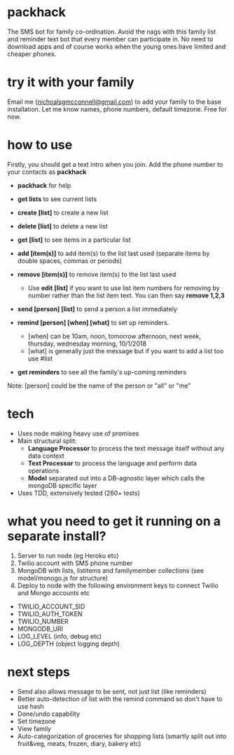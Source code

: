 # packhack

The SMS bot for family co-ordination.  Avoid the nags with this family list and reminder text bot that every member can participate in.
No need to download apps and of course works when the young ones have limited and cheaper phones.

# try it with your family
Email me (nichoalsgmcconnell@gmail.com) to add your family to the base installation.  Let me know names, phone numbers, default timezone.
Free for now.

# how to use
Firstly, you should get a text intro when you join.  Add the phone number to your contacts as **packhack**
- **packhack** for help
- **get lists** to see current lists
- **create [list]** to create a new list
- **delete [list]** to delete a new list
- **get [list]** to see items in a particular list

- **add [item(s)]** to add item(s) to the list last used (separate items by double spaces, commas or periods)
- **remove [item(s)]** to remove item(s) to the list last used
  - Use **edit [list]** if you want to use list item numbers for removing by number rather than the list item text.  You can then say **remove 1,2,3**

- **send [person] [list]** to send a person a list immediately
- **remind [person] [when] [what]** to set up reminders.
  - [when] can be 10am, noon, tomorrow afternoon, next week, thursday, wednesday morning, 10/1/2018
  - [what] is generally just the message but if you want to add a list too use #list
- **get reminders** to see all the family's up-coming reminders

Note: [person] could be the name of the person or "all" or "me"

# tech
- Uses node making heavy use of promises
- Main structural split:
  - **Language Processor** to process the text message itself without any data context
  - **Text Processor** to process the language and perform data operations
  - **Model** separated out into a DB-agnostic layer which calls the mongoDB specific layer
- Uses TDD, extensively tested (260+ tests)

# what you need to get it running on a separate install?
1. Server to run node (eg Heroku etc)
1. Twilio account with SMS phone number
1. MongoDB with lists, listitems and familymember collections (see model/monogo.js for structure)
1. Deploy to node with the following environment keys to connect Twilio and Mongo accounts etc
  - TWILIO_ACCOUNT_SID
  - TWILIO_AUTH_TOKEN
  - TWILIO_NUMBER
  - MONGODB_URI
  - LOG_LEVEL (info, debug etc)
  - LOG_DEPTH (object logging depth)

# next steps
- Send also allows message to be sent, not just list (like reminders)
- Better auto-detection of list with the remind command so don't have to use hash
- Done/undo capability
- Set timezone
- View family
- Auto-categorization of groceries for shopping lists (smartly split out into fruit&veg, meats, frozen, diary, bakery etc)
